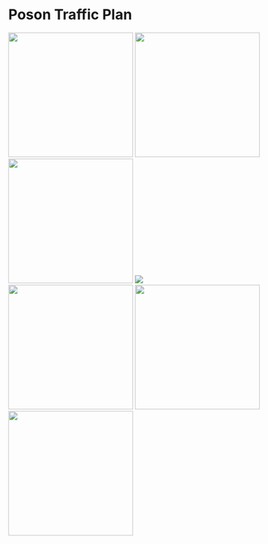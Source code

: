 # Poson Traffic Plan
<div>
  <img src="https://github.com/shehani000/Poson-Traffic-Plan-Anuradhapura-Sri-Lanka/assets/72043717/2b9c977f-65ce-4046-961a-cda04a4857ca" style="width:250px"/>
  <img src="https://github.com/shehani000/Poson-Traffic-Plan-Anuradhapura-Sri-Lanka/assets/72043717/21fe720e-1f9c-41ee-b139-ca0eff2c4f76" style="width:250px"/>
  <img src="https://github.com/shehani000/Poson-Traffic-Plan-Anuradhapura-Sri-Lanka/assets/72043717/633899fb-855f-478a-a85c-1a0c8c6724ab" style="width:250px"/>
  <img src="https://github.com/shehani000/Poson-Traffic-Plan-Anuradhapura-Sri-Lanka/assets/72043717/646882ec-6c39-48b1-b5e8 9a2c1b7d3e9c"style=width:250px"/>
  <img src="https://github.com/shehani000/Poson-Traffic-Plan-Anuradhapura-Sri-Lanka/assets/72043717/99b30d8d-403f-42a6-a73c-bca242c9e601" style="width:250px"/>
  <img src="https://github.com/shehani000/Poson-Traffic-Plan-Anuradhapura-Sri-Lanka/assets/72043717/b17439cd-944b-4387-9bcb-23e23ad8fd2b" style="width:250px"/>
  <img src="https://github.com/shehani000/Poson-Traffic-Plan-Anuradhapura-Sri-Lanka/assets/72043717/3a5fde6e-62e8-4de7-bf8e-2ea651684cac" style="width:250px"/>
</div>





